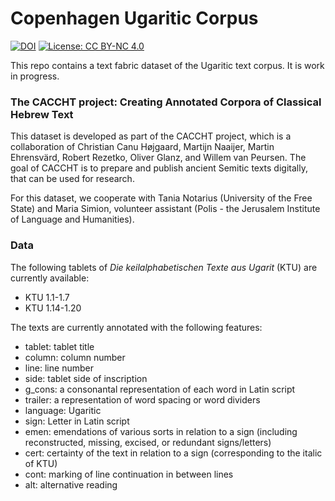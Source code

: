 # Copenhagen Ugaritic Corpus

[![DOI](https://zenodo.org/badge/DOI/10.5281/zenodo.10695308.svg)](https://doi.org/10.5281/zenodo.10695308)
[![License: CC BY-NC 4.0](https://img.shields.io/badge/License-CC_BY--NC_4.0-lightgrey.svg)](https://creativecommons.org/licenses/by-nc/4.0/)

This repo contains a text fabric dataset of the Ugaritic text corpus. It is work in progress.

### The CACCHT project: Creating Annotated Corpora of Classical Hebrew Text
This dataset is developed as part of the CACCHT project, which is a collaboration of Christian Canu Højgaard, Martijn Naaijer, Martin Ehrensvärd, Robert Rezetko, Oliver Glanz, and Willem van Peursen. The goal of CACCHT is to prepare and publish ancient Semitic texts digitally, that can be used for research.

For this dataset, we cooperate with Tania Notarius (University of the Free State) and Maria Simion, volunteer assistant (Polis - the Jerusalem Institute of Language and Humanities).

### Data
The following tablets of *Die keilalphabetischen Texte aus Ugarit* (KTU) are currently available:

- KTU 1.1-1.7
- KTU 1.14-1.20

The texts are currently annotated with the following features:

- tablet: tablet title
- column: column number
- line: line number
- side: tablet side of inscription
- g_cons: a consonantal representation of each word in Latin script
- trailer: a representation of word spacing or word dividers
- language: Ugaritic
- sign: Letter in Latin script
- emen: emendations of various sorts in relation to a sign (including reconstructed, missing, excised, or redundant signs/letters)
- cert: certainty of the text in relation to a sign (corresponding to the italic of KTU)
- cont: marking of line continuation in between lines
- alt: alternative reading
